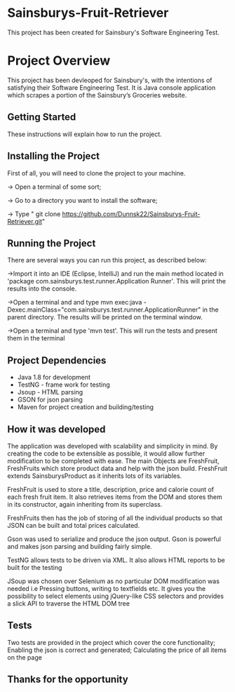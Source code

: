# Sainsburys-Fruit-Retriever
This project has been created for Sainsbury's Software Engineering Test.

# Project Overview

This project has been devleoped for Sainsbury's, with the intentions of satisfying their Software Engineering Test. It is Java console application which scrapes a portion of the Sainsbury’s Groceries website.

## Getting Started
These instructions will explain how to run the project.

## Installing the Project

First of all, you will need to clone the project to your machine.


-> Open a terminal of some sort;


-> Go to a directory you want to install the software;


-> Type " git clone https://github.com/Dunnsk22/Sainsburys-Fruit-Retriever.git"

## Running the Project

There are several ways you can run this project, as described below:


->Import it into an IDE (Eclipse, IntelliJ) and run the main method located in 'package com.sainsburys.test.runner.Application Runner'. This will print the results into the console.


->Open a terminal and and type mvn exec:java -Dexec.mainClass="com.sainsburys.test.runner.ApplicationRunner" in the parent directory. The results will be printed on the terminal window.


->Open a terminal and type 'mvn test'. This will run the tests and present them in the terminal

## Project Dependencies 

 * Java 1.8 for development
 * TestNG - frame work for testing
 * Jsoup - HTML parsing
 * GSON for json parsing
 * Maven for project creation and building/testing



## How it was developed

The application was developed with scalability and simplicity in mind. By creating the code to be extensible as possible, it would allow further modification to be completed with ease. The main Objects are FreshFruit, FreshFruits which store product data and help with the json build. FreshFruit extends SainsburysProduct as it inherits lots of its variables.

FreshFruit is used to store a title, description, price and calorie count of each fresh fruit item. It also retrieves items from the DOM and stores them in its constructor, again inheriting from its superclass.

FreshFruits then has the job of storing of all the individual products so that JSON can be built and total prices calculated.

Gson was used to serialize and produce the json output. Gson is powerful and makes json parsing and building fairly simple.

TestNG allows tests to be driven via XML. It also allows HTML reports to be built for the testing

JSoup was chosen over Selenium as no particular DOM modification was needed i.e Pressing buttons, writing to textfields etc. It gives you the possibility to select elements using jQuery-like CSS selectors and provides a slick API to traverse the HTML DOM tree

## Tests

Two tests are provided in the project which cover the core functionality; Enabling the json is correct and generated; Calculating the price of all items on the page

## Thanks for the opportunity


